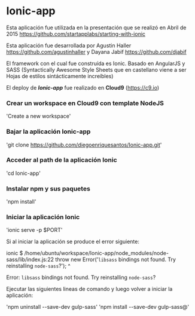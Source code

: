 # Ionic-app

Esta aplicación fue utilizada en la presentación que se realizó en Abril de 2015 https://github.com/startapplabs/starting-with-ionic 

Esta aplicación fue desarrollada por Agustin Haller https://github.com/agustinhaller y Dayana Jabif https://github.com/djabif

El framework con el cual fue construída es Ionic. Basado en AngularJS y SASS (Syntactically Awesome Style Sheets que en castellano viene a ser Hojas de estilos sintácticamente increíbles)

El deploy de **_Ionic-app_** fue realizado en **Cloud9** (https://c9.io)

### Crear un workspace en Cloud9 con template NodeJS
'Create a new workspace'

### Bajar la aplicación Ionic-app
'git clone https://github.com/diegoenriquesantos/Ionic-app.git'

### Acceder al path de la aplicación Ionic
'cd Ionic-app'

### Instalar npm y sus paquetes
'npm install'

### Iniciar la aplicación Ionic
'ionic serve -p $PORT'

Si al iniciar la aplicación se produce el error siguiente:

ionic $ /home/ubuntu/workspace/Ionic-app/node_modules/node-sass/lib/index.js:22
    throw new Error('`libsass` bindings not found. Try reinstalling `node-sass`?');
    ^

Error: `libsass` bindings not found. Try reinstalling `node-sass`?

Ejecutar las siguientes lineas de comando y luego volver a iniciar la aplicación:

'npm uninstall --save-dev gulp-sass'
'npm install --save-dev gulp-sass@'



